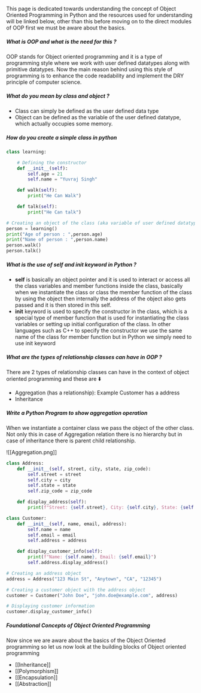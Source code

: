This page is dedicated towards understanding the concept of Object Oriented Programming in Python and the resources used for understanding will be linked below, other than this before moving on to the direct modules of OOP first we must be aware about the basics.

##### What is OOP and what is the need for this ? 

OOP stands for Object oriented programming and it is a type of programming style where we work with user defined datatypes along with primitive datatypes. Now the main reason behind using this style of programming is to enhance the code readability and implement the DRY principle of computer science.

##### What do you mean by class and object ?

- Class can simply be defined as the user defined data type 
- Object can be defined as the variable of the user defined datatype, which actually occupies some memory.

##### How do you create a simple class in python

```python
class learning:

    # Defining the constructor
    def __init__(self):
        self.age = 21
        self.name = "Yuvraj Singh"

    def walk(self):
        print("He Can Walk")

    def talk(self):
        print("He Can talk")

# Creating an object of the class (aka variable of user defined datatype)
person = learning()
print("Age of person : ",person.age)
print("Name of person : ",person.name)
person.walk()
person.talk()
```

##### What is the use of self and init keyword in Python ? 

- **self** is basically an object pointer and it is used to interact or access all the class variables and member functions inside the class, basically when we instantiate the class or class the member function of the class by using the object then internally the address of the object also gets passed and it is then stored in this self.
- **init** keyword is used to specify the constructor in the class, which is a special type of member function that is used for instantiating the class variables or setting up initial configuration of the class. In other languages such as C++ to specify the constructor we use the same name of the class for member function but in Python we simply need to use init keyword

#####  What are the types of relationship classes can have in OOP ? 

There are 2 types of relationship classes can have in the context of object oriented programming and these are ⬇️

- Aggregation (has a relationship): Example Customer has a address
- Inheritance

##### Write a Python Program to show aggregation operation

When we instantiate a container class we pass the object of the other class. Not only this in case of Aggregation relation there is no hierarchy but in case of inheritance there is parent child relationship.

![[Aggregation.png]]

```python
class Address:
    def __init__(self, street, city, state, zip_code):
        self.street = street
        self.city = city
        self.state = state
        self.zip_code = zip_code

    def display_address(self):
        print(f"Street: {self.street}, City: {self.city}, State: {self.state}, Zip: {self.zip_code}")

class Customer:
    def __init__(self, name, email, address):
        self.name = name
        self.email = email
        self.address = address

    def display_customer_info(self):
        print(f"Name: {self.name}, Email: {self.email}")
        self.address.display_address()

# Creating an address object
address = Address("123 Main St", "Anytown", "CA", "12345")

# Creating a customer object with the address object
customer = Customer("John Doe", "john.doe@example.com", address)

# Displaying customer information
customer.display_customer_info()
```
##### Foundational Concepts of Object Oriented Programming

Now since we are aware about the basics of the Object Oriented programming so let us now look at the building blocks of Object oriented programming

- [[Inheritance]]
- [[Polymorphism]]
- [[Encapsulation]]
- [[Abstraction]]